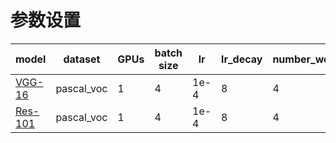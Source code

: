 # 参数设置
model    |  dataset | GPUs | batch size | lr        | lr_decay | number_workers       |max_epoch  
---------|--------|-----|--------|-----|-----|-------|--------
[VGG-16](https://www.dropbox.com/s/6ief4w7qzka6083/faster_rcnn_1_6_10021.pth?dl=0)    | pascal_voc | 1 | 4 | 1e-4 | 8   | 4 | 9   
[Res-101](https://www.dropbox.com/s/cn8gneumg4gjo9i/faster_rcnn_1_12_416.pth?dl=0)    | pascal_voc| 1 | 4| 1e-4 | 8  | 4 | 9   
